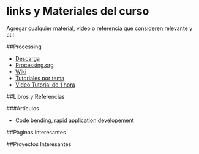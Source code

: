 # links y Materiales del curso

Agregar cualquier material, video o referencia que consideren relevante y útil

##Processing

* [Descarga](https://processing.org/download/)
* [Processing.org](https://processing.org)
* [Wiki](https://github.com/processing/processing/wiki)
* [Tutoriales por tema](https://processing.org/tutorials/)
* [Video Tutorial de 1 hora](http://hello.processing.org/)

##Libros y Referencias

###Artículos

* [Code bending, rapid application developement](https://www.researchgate.net/profile/Ilias_Bergstrom/publication/271190788_Code_Bending_A_New_Creative_Coding_Practice/links/560d39eb08ae2aa0be49c0ce.pdf)



##Pàginas Interesantes


##Proyectos Interesantes
